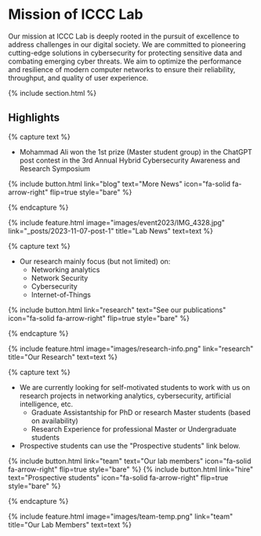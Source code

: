 ---
---

# Mission of ICCC Lab
Our mission at ICCC Lab is deeply rooted in the pursuit of excellence to address challenges in our digital society. We are committed to pioneering cutting-edge solutions in cybersecurity for protecting sensitive data and combating emerging cyber threats. We aim to optimize the performance and resilience of modern computer networks to ensure their reliability, throughput, and quality of user experience.


{% include section.html %}

## Highlights
{% capture text %}
- Mohammad Ali won the 1st prize (Master student group) in the ChatGPT post contest in the 3rd Annual Hybrid Cybersecurity Awareness and Research Symposium

{%
  include button.html
  link="blog"
  text="More News"
  icon="fa-solid fa-arrow-right"
  flip=true
  style="bare"
%}

{% endcapture %}

{%
  include feature.html
  image="images/event2023/IMG_4328.jpg"
  link="_posts/2023-11-07-post-1"
  title="Lab News"
  text=text
%}


{% capture text %}
- Our research mainly focus (but not limited) on:
  - Networking analytics
  - Network Security
  - Cybersecurity
  - Internet-of-Things

{%
  include button.html
  link="research"
  text="See our publications"
  icon="fa-solid fa-arrow-right"
  flip=true
  style="bare"
%}

{% endcapture %}

{%
  include feature.html
  image="images/research-info.png"
  link="research"
  title="Our Research"
  text=text
%}


{% capture text %}

- We are currently looking for self-motivated students to work with us on research projects in networking analytics, cybersecurity, artificial intelligence, etc.
  - Graduate Assistantship for PhD or research Master students (based on availability)
  - Research Experience for professional Master or Undergraduate students
- Prospective students can use the "Prospective students" link below.

{%
  include button.html
  link="team"
  text="Our lab members"
  icon="fa-solid fa-arrow-right"
  flip=true
  style="bare"
%}
{%
  include button.html
  link="hire"
  text="Prospective students"
  icon="fa-solid fa-arrow-right"
  flip=true
  style="bare"
%}

{% endcapture %}

{%
  include feature.html
  image="images/team-temp.png"
  link="team"
  title="Our Lab Members"
  text=text
%}

